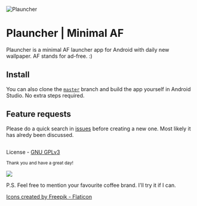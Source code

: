 ![Plauncher](https://repository-images.githubusercontent.com/278638069/db0acb80-661b-11eb-803e-926cae5dccb4)


# Plauncher | Minimal AF
Plauncher is a minimal AF launcher app for Android with daily new wallpaper. AF stands for ad-free. :)

## Install

You can also clone the [`master`](https://github.com/uday-sudo/olauncher/tree/master) branch and build the app yourself in Android Studio. No extra steps required.

## Feature requests
Please do a quick search in [issues](https://github.com/uday-sudo/Olauncher/issues) before creating a new one. Most likely it has alredy been discussed.

##

License - [GNU GPLv3](https://www.gnu.org/licenses/gpl-3.0.en.html)


<small>Thank you and have a great day!</small>

<a href="https://www.buymeacoffee.com/uday101"><img src="https://img.buymeacoffee.com/button-api/?text=Buy me a coffee&emoji=&slug=uday101&button_colour=FFDD00&font_colour=000000&font_family=Cookie&outline_colour=000000&coffee_colour=ffffff" /></a>

P.S. Feel free to mention your favourite coffee brand. I'll try it if I can.


<a href="https://www.flaticon.com/free-icons/music" title="Android icons">Icons created by Freepik - Flaticon</a>
